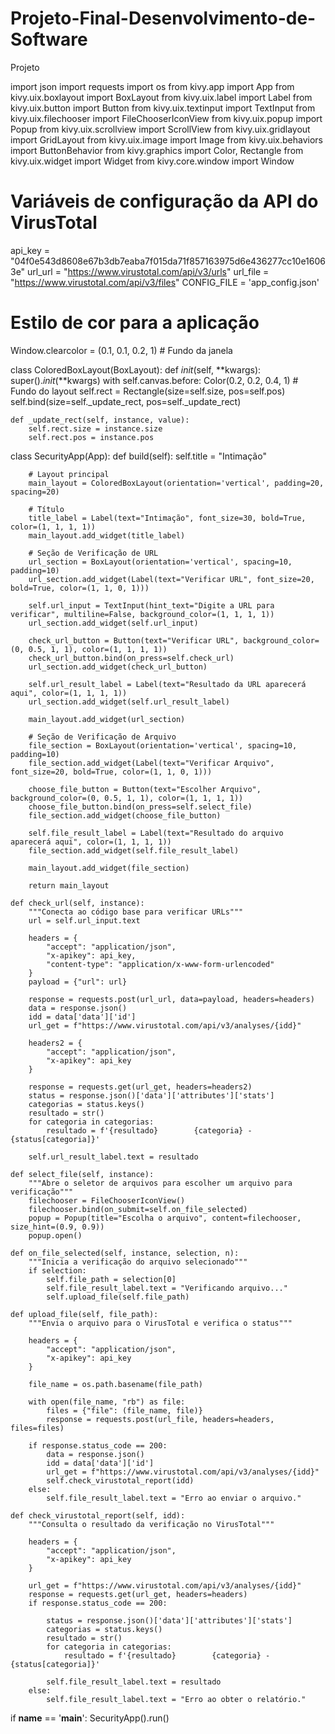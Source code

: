 # Projeto-Final-Desenvolvimento-de-Software
Projeto



import json
import requests
import os
from kivy.app import App
from kivy.uix.boxlayout import BoxLayout
from kivy.uix.label import Label
from kivy.uix.button import Button
from kivy.uix.textinput import TextInput
from kivy.uix.filechooser import FileChooserIconView
from kivy.uix.popup import Popup
from kivy.uix.scrollview import ScrollView
from kivy.uix.gridlayout import GridLayout
from kivy.uix.image import Image
from kivy.uix.behaviors import ButtonBehavior
from kivy.graphics import Color, Rectangle
from kivy.uix.widget import Widget
from kivy.core.window import Window


# Variáveis de configuração da API do VirusTotal
api_key = "04f0e543d8608e67b3db7eaba7f015da71f857163975d6e436277cc10e16063e"
url_url = "https://www.virustotal.com/api/v3/urls"
url_file = "https://www.virustotal.com/api/v3/files"
CONFIG_FILE = 'app_config.json'


# Estilo de cor para a aplicação
Window.clearcolor = (0.1, 0.1, 0.2, 1)  # Fundo da janela

class ColoredBoxLayout(BoxLayout):
    def _init_(self, **kwargs):
        super()._init_(**kwargs)
        with self.canvas.before:
            Color(0.2, 0.2, 0.4, 1)  # Fundo do layout
            self.rect = Rectangle(size=self.size, pos=self.pos)
        self.bind(size=self._update_rect, pos=self._update_rect)

    def _update_rect(self, instance, value):
        self.rect.size = instance.size
        self.rect.pos = instance.pos


class SecurityApp(App):
    def build(self):
        self.title = "Intimação"

        # Layout principal
        main_layout = ColoredBoxLayout(orientation='vertical', padding=20, spacing=20)

        # Título
        title_label = Label(text="Intimação", font_size=30, bold=True, color=(1, 1, 1, 1))
        main_layout.add_widget(title_label)

        # Seção de Verificação de URL
        url_section = BoxLayout(orientation='vertical', spacing=10, padding=10)
        url_section.add_widget(Label(text="Verificar URL", font_size=20, bold=True, color=(1, 1, 0, 1)))

        self.url_input = TextInput(hint_text="Digite a URL para verificar", multiline=False, background_color=(1, 1, 1, 1))
        url_section.add_widget(self.url_input)

        check_url_button = Button(text="Verificar URL", background_color=(0, 0.5, 1, 1), color=(1, 1, 1, 1))
        check_url_button.bind(on_press=self.check_url)
        url_section.add_widget(check_url_button)

        self.url_result_label = Label(text="Resultado da URL aparecerá aqui", color=(1, 1, 1, 1))
        url_section.add_widget(self.url_result_label)

        main_layout.add_widget(url_section)

        # Seção de Verificação de Arquivo
        file_section = BoxLayout(orientation='vertical', spacing=10, padding=10)
        file_section.add_widget(Label(text="Verificar Arquivo", font_size=20, bold=True, color=(1, 1, 0, 1)))

        choose_file_button = Button(text="Escolher Arquivo", background_color=(0, 0.5, 1, 1), color=(1, 1, 1, 1))
        choose_file_button.bind(on_press=self.select_file)
        file_section.add_widget(choose_file_button)

        self.file_result_label = Label(text="Resultado do arquivo aparecerá aqui", color=(1, 1, 1, 1))
        file_section.add_widget(self.file_result_label)

        main_layout.add_widget(file_section)

        return main_layout

    def check_url(self, instance):
        """Conecta ao código base para verificar URLs"""
        url = self.url_input.text

        headers = {
            "accept": "application/json",
            "x-apikey": api_key,
            "content-type": "application/x-www-form-urlencoded"
        }
        payload = {"url": url}

        response = requests.post(url_url, data=payload, headers=headers)
        data = response.json()
        idd = data['data']['id']
        url_get = f"https://www.virustotal.com/api/v3/analyses/{idd}"

        headers2 = {
            "accept": "application/json",
            "x-apikey": api_key
        }

        response = requests.get(url_get, headers=headers2)
        status = response.json()['data']['attributes']['stats']
        categorias = status.keys()
        resultado = str()
        for categoria in categorias:
            resultado = f'{resultado}        {categoria} - {status[categoria]}'

        self.url_result_label.text = resultado

    def select_file(self, instance):
        """Abre o seletor de arquivos para escolher um arquivo para verificação"""
        filechooser = FileChooserIconView()
        filechooser.bind(on_submit=self.on_file_selected)
        popup = Popup(title="Escolha o arquivo", content=filechooser, size_hint=(0.9, 0.9))
        popup.open()

    def on_file_selected(self, instance, selection, n):
        """Inicia a verificação do arquivo selecionado"""
        if selection:
            self.file_path = selection[0]
            self.file_result_label.text = "Verificando arquivo..."
            self.upload_file(self.file_path)

    def upload_file(self, file_path):
        """Envia o arquivo para o VirusTotal e verifica o status"""

        headers = {
            "accept": "application/json",
            "x-apikey": api_key
        }

        file_name = os.path.basename(file_path)

        with open(file_name, "rb") as file:
            files = {"file": (file_name, file)}
            response = requests.post(url_file, headers=headers, files=files)

        if response.status_code == 200:
            data = response.json()
            idd = data['data']['id']
            url_get = f"https://www.virustotal.com/api/v3/analyses/{idd}"
            self.check_virustotal_report(idd)
        else:
            self.file_result_label.text = "Erro ao enviar o arquivo."

    def check_virustotal_report(self, idd):
        """Consulta o resultado da verificação no VirusTotal"""

        headers = {
            "accept": "application/json",
            "x-apikey": api_key
        }

        url_get = f"https://www.virustotal.com/api/v3/analyses/{idd}"
        response = requests.get(url_get, headers=headers)
        if response.status_code == 200:

            status = response.json()['data']['attributes']['stats']
            categorias = status.keys()
            resultado = str()
            for categoria in categorias:
                resultado = f'{resultado}        {categoria} - {status[categoria]}'

            self.file_result_label.text = resultado
        else:
            self.file_result_label.text = "Erro ao obter o relatório."


if __name__ == '__main__':
    SecurityApp().run()
